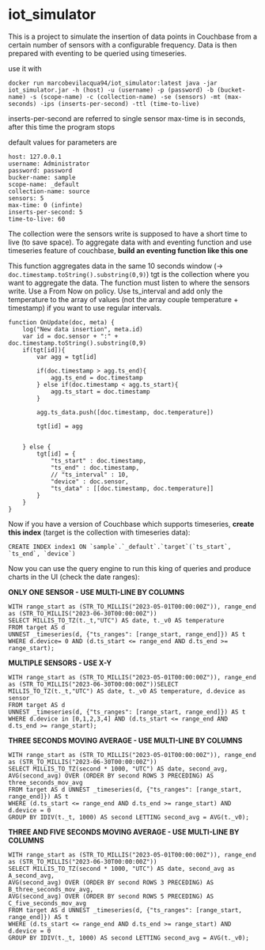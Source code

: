 # iot_simulator
This is a project to simulate the insertion of data points in Couchbase from a certain number of sensors with a configurable frequency.
Data is then prepared with eventing to be queried using timeseries.

use it with

```
docker run marcobevilacqua94/iot_simulator:latest java -jar iot_simulator.jar -h (host) -u (username) -p (password) -b (bucket-name) -s (scope-name) -c (collection-name) -se (sensors) -mt (max-seconds) -ips (inserts-per-second) -ttl (time-to-live)
```

inserts-per-second are referred to single sensor
max-time is in seconds, after this time the program stops 

default values for parameters are
```
host: 127.0.0.1
username: Administrator
password: password
bucker-name: sample
scope-name: _default
collection-name: source
sensors: 5
max-time: 0 (infinte)
inserts-per-second: 5
time-to-live: 60
```
The collection were the sensors write is supposed to have a short time to live (to save space).
To aggregate data with and eventing function and use timeseries feature of couchbase, **build an eventing function like this one** 

This function aggregates data in the same 10 seconds window (-> ```doc.timestamp.toString().substring(0,9)```)
tgt is the collection where you want to aggregate the data. The function must listen to where the sensors write. 
Use a From Now on policy. Use ts_interval and add only the temperature to the array of values (not the array couple temperature + timestamp) if you want to use regular intervals. 

```
function OnUpdate(doc, meta) {
    log("New data insertion", meta.id)
    var id = doc.sensor + ":" + doc.timestamp.toString().substring(0,9)
    if(tgt[id]){
        var agg = tgt[id]
        
        if(doc.timestamp > agg.ts_end){
            agg.ts_end = doc.timestamp
        } else if(doc.timestamp < agg.ts_start){
            agg.ts_start = doc.timestamp
        }
        
        agg.ts_data.push([doc.timestamp, doc.temperature])
        
        tgt[id] = agg

        
    } else {
        tgt[id] = {
            "ts_start" : doc.timestamp,
            "ts_end" : doc.timestamp,
            // "ts_interval" : 10,
            "device" : doc.sensor,
            "ts_data" : [[doc.timestamp, doc.temperature]]
        }
    }
}
```

Now if you have a version of Couchbase which supports timeseries, **create this index** (target is the collection with timeseries data):
```
CREATE INDEX index1 ON `sample`.`_default`.`target`(`ts_start`, `ts_end`, `device`)
```

Now you can use the query engine to run this king of queries and produce charts in the UI (check the date ranges):

**ONLY ONE SENSOR - USE MULTI-LINE BY COLUMNS** 
```
WITH range_start as (STR_TO_MILLIS("2023-05-01T00:00:00Z")), range_end as (STR_TO_MILLIS("2023-06-30T00:00:00Z"))
SELECT MILLIS_TO_TZ(t._t,"UTC") AS date, t._v0 AS temperature
FROM target AS d
UNNEST _timeseries(d, {"ts_ranges": [range_start, range_end]}) AS t
WHERE d.device= 0 AND (d.ts_start <= range_end AND d.ts_end >= range_start);
```

**MULTIPLE SENSORS - USE X-Y**
```
WITH range_start as (STR_TO_MILLIS("2023-05-01T00:00:00Z")), range_end as (STR_TO_MILLIS("2023-06-30T00:00:00Z"))SELECT MILLIS_TO_TZ(t._t,"UTC") AS date, t._v0 AS temperature, d.device as sensor
FROM target AS d
UNNEST _timeseries(d, {"ts_ranges": [range_start, range_end]}) AS t
WHERE d.device in [0,1,2,3,4] AND (d.ts_start <= range_end AND d.ts_end >= range_start);
```

**THREE SECONDS MOVING AVERAGE - USE MULTI-LINE BY COLUMNS** 
```
WITH range_start as (STR_TO_MILLIS("2023-05-01T00:00:00Z")), range_end as (STR_TO_MILLIS("2023-06-30T00:00:00Z"))
SELECT MILLIS_TO_TZ(second * 1000, "UTC") AS date, second_avg, AVG(second_avg) OVER (ORDER BY second ROWS 3 PRECEDING) AS three_seconds_mov_avg 
FROM target AS d UNNEST _timeseries(d, {"ts_ranges": [range_start, range_end]}) AS t 
WHERE (d.ts_start <= range_end AND d.ts_end >= range_start) AND d.device = 0
GROUP BY IDIV(t._t, 1000) AS second LETTING second_avg = AVG(t._v0);
```

**THREE AND FIVE SECONDS MOVING AVERAGE - USE MULTI-LINE BY COLUMNS** 
```
WITH range_start as (STR_TO_MILLIS("2023-05-01T00:00:00Z")), range_end as (STR_TO_MILLIS("2023-06-30T00:00:00Z"))
SELECT MILLIS_TO_TZ(second * 1000, "UTC") AS date, second_avg as A_second_avg,
AVG(second_avg) OVER (ORDER BY second ROWS 3 PRECEDING) AS B_three_seconds_mov_avg,
AVG(second_avg) OVER (ORDER BY second ROWS 5 PRECEDING) AS C_five_seconds_mov_avg 
FROM target AS d UNNEST _timeseries(d, {"ts_ranges": [range_start, range_end]}) AS t 
WHERE (d.ts_start <= range_end AND d.ts_end >= range_start) AND d.device = 0 
GROUP BY IDIV(t._t, 1000) AS second LETTING second_avg = AVG(t._v0);
```
